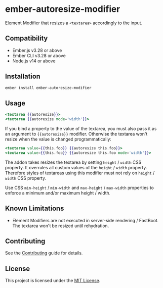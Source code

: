 ember-autoresize-modifier
==============================================================================

Element Modifier that resizes a `<textarea>` accordingly to the input.


Compatibility
------------------------------------------------------------------------------

* Ember.js v3.28 or above
* Ember CLI v3.28 or above
* Node.js v14 or above

Installation
------------------------------------------------------------------------------

```sh
ember install ember-autoresize-modifier
```


Usage
------------------------------------------------------------------------------

```hbs
<textarea {{autoresize}}>
<textarea {{autoresize mode='width'}}>
```

If you bind a property to the value of the textarea, you must also pass it as
an argument to `{{autoresize}}` modifier. Otherwise the textarea won't resize
when the value is changed programmatically:

```hbs
<textarea value={{this.foo}} {{autoresize this.foo}}>
<textarea value={{this.foo}} {{autoresize this.foo mode='width'}}>
```

The addon takes resizes the textarea by setting `height` / `width` CSS
property. It overrules all custom values of the `height` / `width` property.
Therefore styles of textareas using this modifier must not rely on `height` /
`width` CSS property.

Use CSS `min-height` / `min-width` and `max-height` / `max-width` properties
to enforce a minimum and/or maximum height / width.


Known Limitations
------------------------------------------------------------------------------

- Element Modifiers are not executed in server-side rendering / FastBoot. The
  textarea won't be resized until rehydration.


Contributing
------------------------------------------------------------------------------

See the [Contributing](CONTRIBUTING.md) guide for details.


License
------------------------------------------------------------------------------

This project is licensed under the [MIT License](LICENSE.md).
